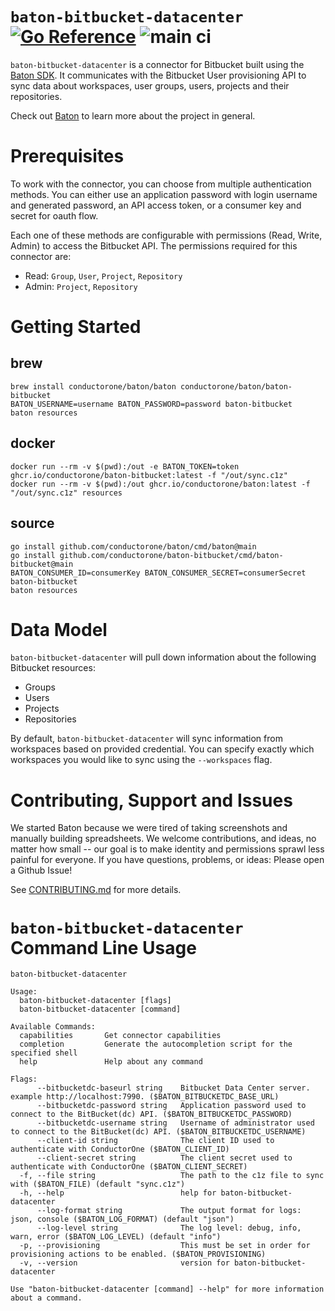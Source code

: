 
# `baton-bitbucket-datacenter` [![Go Reference](https://pkg.go.dev/badge/github.com/conductorone/baton-bitbucket.svg)](https://pkg.go.dev/github.com/conductorone/baton-bitbucket) ![main ci](https://github.com/conductorone/baton-zendesk/actions/workflows/main.yaml/badge.svg)

`baton-bitbucket-datacenter` is a connector for Bitbucket built using the [Baton SDK](https://github.com/conductorone/baton-sdk). It communicates with the Bitbucket User provisioning API to sync data about workspaces, user groups, users, projects and their repositories.

Check out [Baton](https://github.com/conductorone/baton) to learn more about the project in general.

# Prerequisites

To work with the connector, you can choose from multiple authentication methods. You can either use an application password with login username and generated password, an API access token, or a consumer key and secret for oauth flow.

Each one of these methods are configurable with permissions (Read, Write, Admin) to access the Bitbucket API. The permissions required for this connector are:
- Read: `Group`, `User`, `Project`, `Repository`
- Admin: `Project`, `Repository`

# Getting Started

## brew

```
brew install conductorone/baton/baton conductorone/baton/baton-bitbucket
BATON_USERNAME=username BATON_PASSWORD=password baton-bitbucket
baton resources
```

## docker

```
docker run --rm -v $(pwd):/out -e BATON_TOKEN=token ghcr.io/conductorone/baton-bitbucket:latest -f "/out/sync.c1z"
docker run --rm -v $(pwd):/out ghcr.io/conductorone/baton:latest -f "/out/sync.c1z" resources
```

## source

```
go install github.com/conductorone/baton/cmd/baton@main
go install github.com/conductorone/baton-bitbucket/cmd/baton-bitbucket@main
BATON_CONSUMER_ID=consumerKey BATON_CONSUMER_SECRET=consumerSecret baton-bitbucket
baton resources
```

# Data Model

`baton-bitbucket-datacenter` will pull down information about the following Bitbucket resources:

- Groups
- Users
- Projects
- Repositories

By default, `baton-bitbucket-datacenter` will sync information from workspaces based on provided credential. You can specify exactly which workspaces you would like to sync using the `--workspaces` flag.

# Contributing, Support and Issues

We started Baton because we were tired of taking screenshots and manually building spreadsheets. We welcome contributions, and ideas, no matter how small -- our goal is to make identity and permissions sprawl less painful for everyone. If you have questions, problems, or ideas: Please open a Github Issue!

See [CONTRIBUTING.md](https://github.com/ConductorOne/baton/blob/main/CONTRIBUTING.md) for more details.

# `baton-bitbucket-datacenter` Command Line Usage

```
baton-bitbucket-datacenter

Usage:
  baton-bitbucket-datacenter [flags]
  baton-bitbucket-datacenter [command]

Available Commands:
  capabilities       Get connector capabilities
  completion         Generate the autocompletion script for the specified shell
  help               Help about any command

Flags:
      --bitbucketdc-baseurl string    Bitbucket Data Center server. example http://localhost:7990. ($BATON_BITBUCKETDC_BASE_URL)
      --bitbucketdc-password string   Application password used to connect to the BitBucket(dc) API. ($BATON_BITBUCKETDC_PASSWORD)
      --bitbucketdc-username string   Username of administrator used to connect to the BitBucket(dc) API. ($BATON_BITBUCKETDC_USERNAME)
      --client-id string              The client ID used to authenticate with ConductorOne ($BATON_CLIENT_ID)
      --client-secret string          The client secret used to authenticate with ConductorOne ($BATON_CLIENT_SECRET)
  -f, --file string                   The path to the c1z file to sync with ($BATON_FILE) (default "sync.c1z")
  -h, --help                          help for baton-bitbucket-datacenter
      --log-format string             The output format for logs: json, console ($BATON_LOG_FORMAT) (default "json")
      --log-level string              The log level: debug, info, warn, error ($BATON_LOG_LEVEL) (default "info")
  -p, --provisioning                  This must be set in order for provisioning actions to be enabled. ($BATON_PROVISIONING)
  -v, --version                       version for baton-bitbucket-datacenter

Use "baton-bitbucket-datacenter [command] --help" for more information about a command.
```